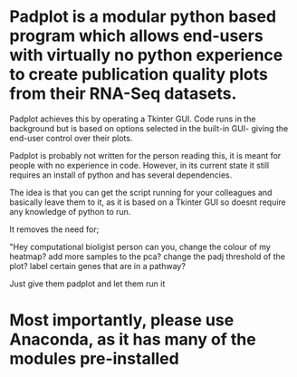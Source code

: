 # Padplot is a modular python based program which allows end-users with virtually no python experience to create publication quality plots from their RNA-Seq datasets. 

Padplot achieves this by operating a Tkinter GUI. Code runs in the background but is
based on options selected in the built-in GUI- giving the end-user control over their plots.



Padplot is probably not written for the person reading this, it is meant for people with no 
experience in code. However, in its current state it still requires an install of python and 
has several dependencies.

The idea is that you can get the script running for your colleagues and basically leave them to it,
as it is based on a Tkinter GUI so doesnt require any knowledge of python to run.

It removes the need for;

"Hey computational bioligist person can you,
change the colour of my heatmap?
add more samples to the pca?
change the padj threshold of the plot?
label certain genes that are in a pathway?

Just give them padplot and let them run it

# Most importantly, please use Anaconda, as it has many of the modules pre-installed
